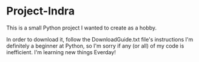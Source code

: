 # Project-Indra
This is a small Python project I wanted to create as a hobby.

In order to download it, follow the DownloadGuide.txt file's instructions
I'm definitely a beginner at Python, so I'm sorry if any (or all) of my code is inefficient. I'm learning new things Everday!

